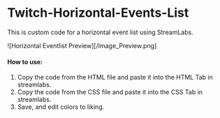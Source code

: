 # Twitch-Horizontal-Events-List

This is custom code for a horizontal event list using StreamLabs.

![Horizontal Eventlist Preview][/Image_Preview.png]

#### How to use:
1. Copy the code from the HTML file and paste it into the HTML Tab in streamlabs.
2. Copy the code from the CSS file and paste it into the CSS Tab in streamlabs.
3. Save, and edit colors to liking.

